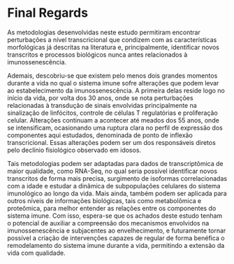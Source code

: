# Final Regards

As metodologias desenvolvidas neste estudo permitiram encontrar perturbações a nível transcricional que condizem com as características morfológicas já descritas na literatura e, principalmente, identificar novos transcritos e processos biológicos nunca antes relacionados à imunossenescência.

Ademais, descobriu-se que existem pelo menos dois grandes momentos durante a vida no qual o sistema imune sofre alterações que podem levar ao estabelecimento da imunossenescência. A primeira delas reside logo no início da vida, por volta dos 30 anos, onde se nota perturbações relacionadas à transdução de sinais envolvidas principalmente na sinalização de linfócitos, controle de células T regulatórias e proliferação celular. Alterações continuam a acontecer até meados dos 55 anos, onde se intensificam, ocasionando uma ruptura clara no perfil de expressão dos componentes aqui estudados, denominada de ponto de inflexão transcricional. Essas alterações podem ser um dos responsáveis diretos pelo declínio fisiológico observado em idosos.

 Tais metodologias podem ser adaptadas para dados de transcriptômica de maior qualidade, como RNA-Seq, no qual seria possível identificar novos transcritos de forma mais precisa, surgimento de isoformas correlacionadas com a idade e estudar a dinâmica de subpopulações celulares do sistema imunológico ao longo da vida. Mais ainda, também podem ser aplicada para outros níveis de informações biológicas, tais como metabolômica e proteômica, para melhor entender as relações entre os componentes do sistema imune. Com isso, espera-se que os achados deste estudo tenham o potencial de auxiliar a compreensão dos mecanismos envolvidos na imunossenescência e subjacentes ao envelhecimento, e futuramente tornar possível a criação de intervenções capazes de regular de forma benéfica o remodelamento do sistema imune durante a vida, permitindo a extensão da vida com qualidade.

